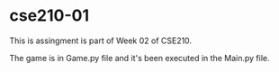 # cse210-01
This is assingment is part of Week 02 of CSE210.

The game is in Game.py file and it's been executed in the Main.py file.
